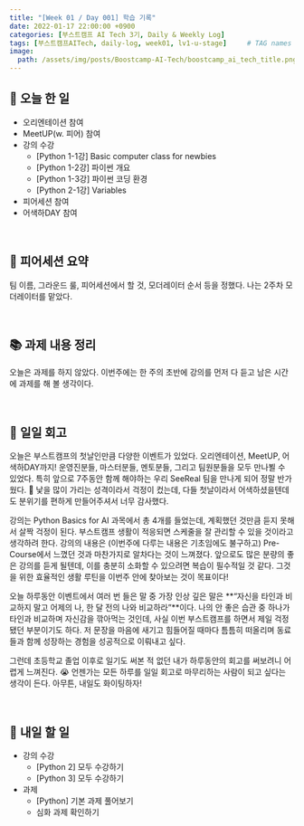 ```yaml
---
title: "[Week 01 / Day 001] 학습 기록"
date: 2022-01-17 22:00:00 +0900
categories: [부스트캠프 AI Tech 3기, Daily & Weekly Log]
tags: [부스트캠프AITech, daily-log, week01, lv1-u-stage]     # TAG names should always be lowercase
image: 
  path: /assets/img/posts/Boostcamp-AI-Tech/boostcamp_ai_tech_title.png
---
```

## **📝 오늘 한 일**
- 오리엔테이션 참여
- MeetUP(w. 피어) 참여
- 강의 수강
    - [Python 1-1강] Basic computer class for newbies
    - [Python 1-2강] 파이썬 개요
    - [Python 1-3강] 파이썬 코딩 환경
    - [Python 2-1강] Variables
- 피어세션 참여
- 어색하DAY 참여  

<br>

## **👥 피어세션 요약**
팀 이름, 그라운드 룰, 피어세션에서 할 것, 모더레이터 순서 등을 정했다. 나는 2주차 모더레이터를 맡았다.

<br>

## **📚 과제 내용 정리**
오늘은 과제를 하지 않았다. 이번주에는 한 주의 초반에 강의를 먼저 다 듣고 남은 시간에 과제를 해 볼 생각이다.

<br>

## **🐾 일일 회고**
오늘은 부스트캠프의 첫날인만큼 다양한 이벤트가 있었다. 오리엔테이션, MeetUP, 어색하DAY까지! 운영진분들, 마스터분들, 멘토분들, 그리고 팀원분들을 모두 만나뵐 수 있었다. 특히 앞으로 7주동안 함께 해야하는 우리 SeeReal 팀을 만나게 되어 정말 반가웠다. 🎉 낯을 많이 가리는 성격이라서 걱정이 컸는데, 다들 첫날이라서 어색하셨을텐데도 분위기를 편하게 만들어주셔서 너무 감사했다.

강의는 Python Basics for AI 과목에서 총 4개를 들었는데, 계획했던 것만큼 듣지 못해서 살짝 걱정이 된다. 부스트캠프 생활이 적응되면 스케줄을 잘 관리할 수 있을 것이라고 생각하려 한다. 강의의 내용은 (이번주에 다루는 내용은 기초임에도 불구하고) Pre-Course에서 느꼈던 것과 마찬가지로 알차다는 것이 느껴졌다. 앞으로도 많은 분량의 좋은 강의를 듣게 될텐데, 이를 충분히 소화할 수 있으려면 복습이 필수적일 것 같다. 그것을 위한 효율적인 생활 루틴을 이번주 안에 찾아보는 것이 목표이다!

오늘 하루동안 이벤트에서 여러 번 들은 말 중 가장 인상 깊은 말은 **“자신을 타인과 비교하지 말고 어제의 나, 한 달 전의 나와 비교하라”**이다. 나의 안 좋은 습관 중 하나가 타인과 비교하며 자신감을 깎아먹는 것인데, 사실 이번 부스트캠프를 하면서 제일 걱정됐던 부분이기도 하다. 저 문장을 마음에 새기고 힘들어질 때마다 틈틈히 떠올리며 동료들과 함께 성장하는 경험을 성공적으로 이뤄내고 싶다.

그런데 초등학교 졸업 이후로 일기도 써본 적 없던 내가 하루동안의 회고를 써보려니 어렵게 느껴진다. 😭 언젠가는 모든 하루를 일일 회고로 마무리하는 사람이 되고 싶다는 생각이 든다. 아무튼, 내일도 화이팅하자!

<br>

## **🚀 내일 할 일**
- 강의 수강
    - [Python 2] 모두 수강하기
    - [Python 3] 모두 수강하기
- 과제
    - [Python] 기본 과제 풀어보기
    - 심화 과제 확인하기